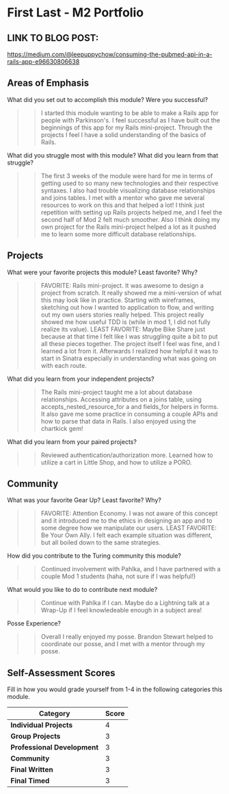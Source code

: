 # First Last - M2 Portfolio

## LINK TO BLOG POST: 
https://medium.com/@leepuppychow/consuming-the-pubmed-api-in-a-rails-app-e96630806638 

## Areas of Emphasis

What did you set out to accomplish this module? Were you successful?
>> I started this module wanting to be able to make a Rails app for people with Parkinson's. I feel successful as I have built out the beginnings of this app for my Rails mini-project. Through the projects I feel I have a solid understanding of the basics of Rails.

What did you struggle most with this module? What did you learn from that struggle?
>> The first 3 weeks of the module were hard for me in terms of getting used to so many new technologies and their respective syntaxes. 
I also had trouble visualizing database relationships and joins tables. I met with a mentor who gave me several resources to work on this and that
helped a lot! I think just repetition with setting up Rails projects helped me, and I feel the second half of Mod 2 felt much smoother.
Also I think doing my own project for the Rails mini-project helped a lot as it pushed me to learn some more difficult database relationships. 

## Projects

What were your favorite projects this module? Least favorite? Why?
>>FAVORITE: Rails mini-project. It was awesome to design a project from scratch. It really showed me a mini-version of what this may look like in practice.
Starting with wireframes, sketching out how I wanted to application to flow, and writing out my own users stories really helped. This project really showed me
how useful TDD is (while in mod 1, I did not fully realize its value). 
>>LEAST FAVORITE: Maybe Bike Share just because at that time I felt like I was struggling quite a bit to put all these pieces together.
The project itself I feel was fine, and I learned a lot from it. Afterwards I realized how helpful it was to start in Sinatra especially 
in understanding what was going on with each route. 

What did you learn from your independent projects?
>> The Rails mini-project taught me a lot about database relationships. Accessing attributes on a joins table, using accepts_nested_resource_for a
and fields_for helpers in forms. It also gave me some practice in consuming a couple APIs and how to parse that data in Rails. I also enjoyed using
the chartkick gem!

What did you learn from your paired projects?
>> Reviewed authentication/authorization more. Learned how to utilize a cart in Little Shop, and how to utilize a PORO. 

## Community

What was your favorite Gear Up? Least favorite? Why?
>> FAVORITE: Attention Economy. I was not aware of this concept and it introduced me to the ethics in designing an app and to some degree how we manipulate our users.
>> LEAST FAVORITE: Be Your Own Ally. I felt each example situation was different, but all boiled down to the same strategies. 

How did you contribute to the Turing community this module?
>> Continued involvement with Pahlka, and I have partnered with a couple Mod 1 students (haha, not sure if I was helpful!)

What would you like to do to contribute next module?
>> Continue with Pahlka if I can. Maybe do a Lightning talk at a Wrap-Up if I feel knowledeable enough in a subject area!

Posse Experience? 
>> Overall I really enjoyed my posse. Brandon Stewart helped to coordinate our posse, and I met with a mentor through my posse. 

## Self-Assessment Scores

Fill in how you would grade yourself from 1-4 in the following categories this module.

| Category                     | Score |
| -----------------------------| ----- |
| **Individual Projects**      |   4   |
| **Group Projects**           |   3   |
| **Professional Development** |   3   |
| **Community**                |   3   |
| **Final Written**            |   3   |
| **Final Timed**              |   3   |
